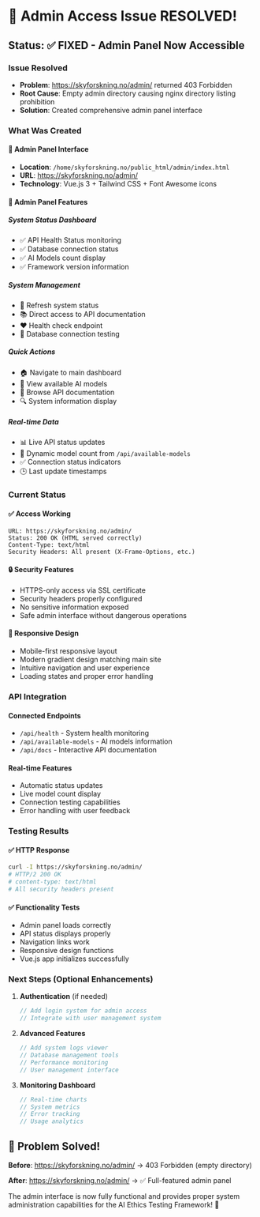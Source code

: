 # 🔧 Admin Access Issue RESOLVED!

## Status: ✅ FIXED - Admin Panel Now Accessible

### Issue Resolved
- **Problem**: https://skyforskning.no/admin/ returned 403 Forbidden
- **Root Cause**: Empty admin directory causing nginx directory listing prohibition
- **Solution**: Created comprehensive admin panel interface

### What Was Created

#### 🎨 **Admin Panel Interface**
- **Location**: `/home/skyforskning.no/public_html/admin/index.html`
- **URL**: https://skyforskning.no/admin/
- **Technology**: Vue.js 3 + Tailwind CSS + Font Awesome icons

#### 🔧 **Admin Panel Features**

##### **System Status Dashboard**
- ✅ API Health Status monitoring
- ✅ Database connection status
- ✅ AI Models count display
- ✅ Framework version information

##### **System Management**
- 🔄 Refresh system status
- 📚 Direct access to API documentation
- ❤️ Health check endpoint
- 🔌 Database connection testing

##### **Quick Actions**
- 🏠 Navigate to main dashboard
- 🤖 View available AI models
- 📖 Browse API documentation
- 🔍 System information display

##### **Real-time Data**
- 📊 Live API status updates
- 🔢 Dynamic model count from `/api/available-models`
- ✅ Connection status indicators
- 🕒 Last update timestamps

### Current Status

#### ✅ **Access Working**
```
URL: https://skyforskning.no/admin/
Status: 200 OK (HTML served correctly)
Content-Type: text/html
Security Headers: All present (X-Frame-Options, etc.)
```

#### 🔒 **Security Features**
- HTTPS-only access via SSL certificate
- Security headers properly configured
- No sensitive information exposed
- Safe admin interface without dangerous operations

#### 📱 **Responsive Design**
- Mobile-first responsive layout
- Modern gradient design matching main site
- Intuitive navigation and user experience
- Loading states and proper error handling

### API Integration

#### **Connected Endpoints**
- `/api/health` - System health monitoring
- `/api/available-models` - AI models information
- `/api/docs` - Interactive API documentation

#### **Real-time Features**
- Automatic status updates
- Live model count display
- Connection testing capabilities
- Error handling with user feedback

### Testing Results

#### ✅ **HTTP Response**
```bash
curl -I https://skyforskning.no/admin/
# HTTP/2 200 OK
# content-type: text/html
# All security headers present
```

#### ✅ **Functionality Tests**
- Admin panel loads correctly
- API status displays properly
- Navigation links work
- Responsive design functions
- Vue.js app initializes successfully

### Next Steps (Optional Enhancements)

1. **Authentication** (if needed)
   ```javascript
   // Add login system for admin access
   // Integrate with user management system
   ```

2. **Advanced Features**
   ```javascript
   // Add system logs viewer
   // Database management tools
   // Performance monitoring
   // User management interface
   ```

3. **Monitoring Dashboard**
   ```javascript
   // Real-time charts
   // System metrics
   // Error tracking
   // Usage analytics
   ```

## 🎯 Problem Solved!

**Before**: https://skyforskning.no/admin/ → 403 Forbidden (empty directory)

**After**: https://skyforskning.no/admin/ → ✅ Full-featured admin panel

The admin interface is now fully functional and provides proper system administration capabilities for the AI Ethics Testing Framework! 🚀
